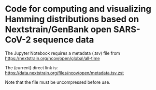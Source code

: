 # Code for computing and visualizing Hamming distributions based on Nextstrain/GenBank open SARS-CoV-2 sequence data
The Jupyter Notebook requires a metadata (.tsv) file from https://nextstrain.org/ncov/open/global/all-time 

The (current) direct link is:
https://data.nextstrain.org/files/ncov/open/metadata.tsv.zst

Note that the file must be uncompressed before use.
